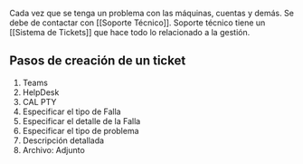 Cada vez que se tenga un problema con las máquinas, cuentas y demás.  Se debe de contactar con [[Soporte Técnico]]. Soporte técnico tiene un [[Sistema de Tickets]] que hace todo lo relacionado a la gestión.

## Pasos de creación de un ticket

1. Teams
2. HelpDesk
3. CAL PTY
4. Especificar el tipo de Falla
5. Especificar el detalle de la Falla
6. Especificar el tipo de problema
7. Descripción detallada
8. Archivo: Adjunto